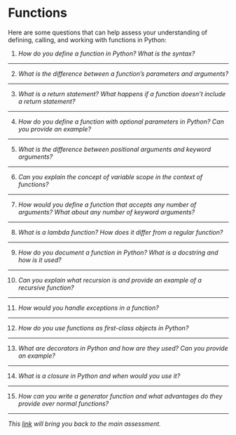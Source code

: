 # Functions

Here are some questions that can help assess your understanding of defining, calling, and working with functions in Python:

1. *How do you define a function in Python? What is the syntax?*

---

2. *What is the difference between a function’s parameters and arguments?*

---

3. *What is a return statement? What happens if a function doesn’t include a return statement?*

---

4. *How do you define a function with optional parameters in Python? Can you provide an example?*

---

5. *What is the difference between positional arguments and keyword arguments?*

---

6. *Can you explain the concept of variable scope in the context of functions?*

---

7. *How would you define a function that accepts any number of arguments? What about any number of keyword arguments?*

---

8. *What is a lambda function? How does it differ from a regular function?*

---

9. *How do you document a function in Python? What is a docstring and how is it used?*

---

10. *Can you explain what recursion is and provide an example of a recursive function?*

---

11. *How would you handle exceptions in a function?*

---

12. *How do you use functions as first-class objects in Python?*

---

13. *What are decorators in Python and how are they used? Can you provide an example?*

---

14. *What is a closure in Python and when would you use it?*

---

15. *How can you write a generator function and what advantages do they provide over normal functions?*

---

_This [link](overview) will bring you back to the main assessment._